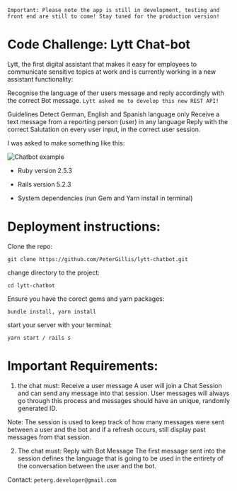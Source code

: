 ``Important: Please note the app is still in development, testing and front end are still to come!
Stay tuned for the production version!``

# Code Challenge: Lytt Chat-bot


Lytt, the first digital assistant that makes it easy for employees to communicate sensitive topics at work and is currently working in a new assistant functionality:

Recognise the language of ther users message and reply accordingly with the correct Bot message. ``Lytt asked me to develop this new REST API!``

Guidelines
Detect German, English and Spanish language only
Receive a text message from a reporting person (user) in any language
Reply with the correct Salutation on every user input, in the correct user session.

I was asked to make something like this:

<img src="https://camo.githubusercontent.com/95baf7619294bc868de2bf31883be2704b32e115/68747470733a2f2f692e696d6775722e636f6d2f753538537434582e706e67" alt="Chatbot example">

* Ruby version 2.5.3

* Rails version 5.2.3

* System dependencies (run Gem and Yarn install in terminal)

# Deployment instructions:

Clone the repo:

``git clone https://github.com/PeterGillis/lytt-chatbot.git``

change directory to the project:

``cd lytt-chatbot``

Ensure you have the corect gems and yarn packages:

``bundle install, yarn install``

start your server with your terminal:

``yarn start / rails s``

# Important Requirements:

1. the chat must:
Receive a user message
A user will join a Chat Session and can send any message into that session. User messages will always go through this process and messages should have an unique, randomly generated ID.

 Note: The session is used to keep track of how many messages were sent between a user and the bot and if a refresh occurs, still display past messages from that session.

2. The chat must:
Reply with Bot Message
The first message sent into the session defines the language that is going to be used in the entirety of the conversation between the user and the bot.

Contact: ``peterg.developer@gmail.com``
